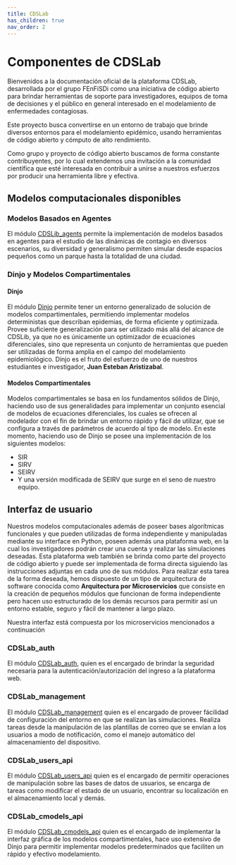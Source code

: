 ```yaml
---
title: CDSLab
has_children: true
nav_order: 2
---
```


# Componentes de CDSLab

Bienvenidos a la documentación oficial de la plataforma CDSLab, desarrollada por el grupo
FEnFiSDi como una iniciativa de código abierto para brindar herramientas de soporte para
investigadores, equipos de toma de decisiones y el público en general interesado en el
modelamiento de enfermedades contagiosas.

Este proyecto busca convertirse en un entorno de trabajo que brinde diversos entornos para
el modelamiento epidémico, usando herramientas de código abierto y cómputo de alto
rendimiento.

Como grupo y proyecto de código abierto buscamos de forma constante contribuyentes, por lo
cual extendemos una invitación a la comunidad científica que esté interesada en
contribuir a unirse a nuestros esfuerzos por producir una herramienta libre y efectiva.

## Modelos computacionales disponibles

### Modelos Basados en Agentes

El módulo [CDSLib_agents](https://github.com/fenfisdi/cdslib_agents) permite la
implementación de modelos basados en agentes para el estudio de las dinámicas de contagio
en diversos escenarios, su diversidad y generalismo permiten simular desde espacios
pequeños como un parque hasta la totalidad de una ciudad.

### Dinjo y Modelos Compartimentales

#### Dinjo
El módulo [Dinjo](https://github.com/fenfisdi/dinjo) permite tener un entorno generalizado
de solución de modelos compartimentales, permitiendo implementar modelos deterministas que
describan epidemias, de forma eficiente y optimizada. Provee suficiente generalización
para ser utilizado más allá del alcance de CDSLib, ya que no es únicamente un optimizador
de ecuaciones diferenciales, sino que representa un conjunto de herramientas que pueden
ser utilizadas de forma amplia en el campo del modelamiento epidemiológico. Dinjo es el
fruto del esfuerzo de uno de nuestros estudiantes e investigador, __Juan Esteban
Aristizabal__.

#### Modelos Compartimentales
Modelos compartimentales se basa en los fundamentos sólidos de Dinjo, haciendo uso de
sus generalidades para implementar un conjunto esencial de modelos de ecuaciones
diferenciales, los cuales se ofrecen al modelador con el fin de brindar un entorno rápido
y fácil de utilizar, que se configura a través de parámetros de acuerdo al tipo de modelo.
En este momento, haciendo uso de Dinjo se posee una implementación de los siguientes
modelos:
- SIR
- SIRV
- SEIRV
- Y una versión modificada de SEIRV que surge en el seno de nuestro equipo.

## Interfaz de usuario

Nuestros modelos computacionales además de poseer bases algorítmicas funcionales y que
pueden utilizadas de forma independiente y manipuladas mediante su interface en Python,
poseen además una plataforma web, en la cual los investigadores podrán crear una cuenta y
realizar las simulaciones deseadas. Esta plataforma web también se brinda como parte del
proyecto de código abierto y puede ser implementada de forma directa siguiendo las
instrucciones adjuntas en cada uno de sus módulos. Para realizar esta tarea de la forma
deseada, hemos dispuesto de un tipo de arquitectura de software conocida como
__Arquitectura por Microservicios__ que consiste en la creación de pequeños módulos que
funcionan de forma independiente pero hacen uso estructurado de los demás recursos para
permitir así un entorno estable, seguro y fácil de mantener a largo plazo.

Nuestra interfaz está compuesta por los microservicios mencionados a continuación

### CDSLab_auth
El módulo [CDSLab_auth](https://github.com/fenfisdi/cdslab_auth), quien es el encargado de
brindar la seguridad necesaria para la autenticación/autorización del ingreso a la
plataforma web.

### CDSLab_management

El módulo [CDSLab_management](https://github.com/fenfisdi/cdslab_management) quien es el
encargado de proveer fácilidad de configuración del entorno en que se realizan las
simulaciones. Realiza tareas desde la manipulación de las plantillas de correo que se
envían a los usuarios a modo de notificación, como el manejo automático del almacenamiento
del dispositivo.

### CDSLab_users_api

El módulo [CDSLab_users_api](https://github.com/fenfisdi/cdslab_users_api) quien es el
encargado de permitir operaciones de manipulación sobre las bases de datos de usuarios, se
encarga de tareas como modificar el estado de un usuario, encontrar su localización en el
almacenamiento local y demás.

### CDSLab_cmodels_api

El módulo [CDSLab_cmodels_api](https://github.com/fenfisdi/cdslab_cmodels_api) quien es el
encargado de implementar la interfaz gráfica de los modelos compartimentales, hace uso
extensivo de Dinjo para permitir implementar modelos predeterminados que faciliten un
rápido y efectivo modelamiento.
